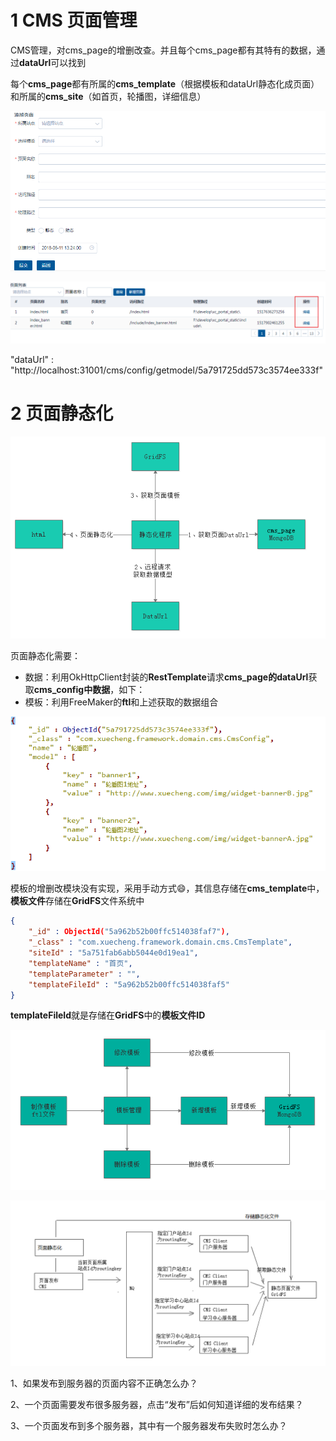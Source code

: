 

# 1 CMS 页面管理

CMS管理，对cms_page的增删改查。并且每个cms_page都有其特有的数据，通过**dataUrl**可以找到

每个**cms_page**都有所属的**cms_template**（根据模板和dataUrl静态化成页面）和所属的**cms_site**（如首页，轮播图，详细信息）

![1552072414636](images/1552072414636.png)

![1552072378874](images/1552072378874.png)

"dataUrl" : "http://localhost:31001/cms/config/getmodel/5a791725dd573c3574ee333f"



# 2 页面静态化

![1552072547479](images/1552072547479.png)



页面静态化需要：

* 数据：利用OkHttpClient封装的**RestTemplate**请求**cms_page的dataUrl**获取**cms_config中数据**，如下：
* 模板：利用FreeMaker的**ftl**和上述获取的数据组合

![1552072587362](images/1552072587362.png)



模板的增删改模块没有实现，采用手动方式😄，其信息存储在**cms_template**中，**模板文件**存储在**GridFS**文件系统中

```json
{
    "_id" : ObjectId("5a962b52b00ffc514038faf7"),
    "_class" : "com.xuecheng.framework.domain.cms.CmsTemplate",
    "siteId" : "5a751fab6abb5044e0d19ea1",
    "templateName" : "首页",
    "templateParameter" : "",
    "templateFileId" : "5a962b52b00ffc514038faf5"
}
```

**templateFileId**就是存储在**GridFS**中的**模板文件ID**

![1552073154835](images/1552073154835.png)



![1550989837755](images/1550989837755.png)

1、如果发布到服务器的页面内容不正确怎么办？

2、一个页面需要发布很多服务器，点击“发布”后如何知道详细的发布结果？

3、一个页面发布到多个服务器，其中有一个服务器发布失败时怎么办？

